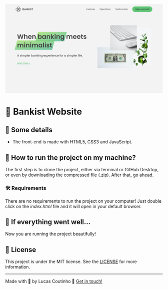 ![Bankist Website](readme-images/cover.png)

# :money_mouth_face: Bankist Website

## :scroll: Some details

- The front-end is made with HTML5, CSS3 and JavaScript.

## :thinking: How to run the project on my machine? 

The first step is to clone the project, either via terminal or GitHub Desktop, or even by downloading the compressed file (.zip). After that, go ahead.

### :hammer_and_wrench: Requirements

There are no requirements to run the project on your computer! Just double click on the *index.html* file and it will open in your default browser.

## :tada: If everything went well...

Now you are running the project beautifully!

## :memo: License

This project is under the MIT license. See the [LICENSE](LICENSE) for more information.

---

Made with :green_heart: by Lucas Coutinho :wave: [Get in touch!](https://www.linkedin.com/in/lucasmc64/)